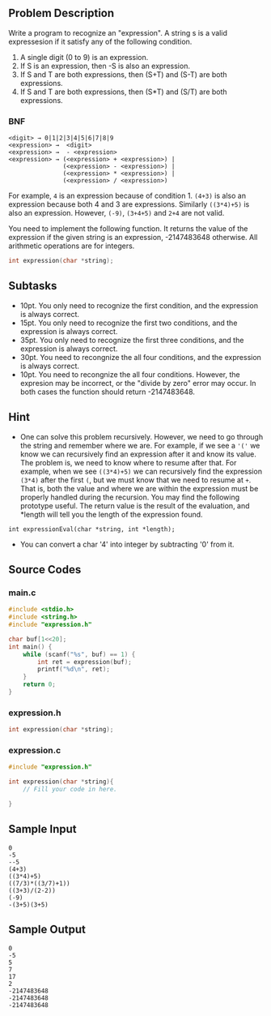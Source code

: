 ## Problem Description ##
Write a program to recognize an "expression". A string s is a valid expressesion if it satisfy any of the following condition.

1. A single digit (0 to 9) is an expression.
2. If S is an expression, then -S is also an expression. 
3. If S and T are both expressions, then (S+T) and (S-T) are both expressions.
4. If S and T are both expressions, then (S*T) and (S/T) are both expressions.

### BNF ###
```
<digit> → 0|1|2|3|4|5|6|7|8|9
<expression> →  <digit>
<expression> →  - <expression>
<expression> → (<expression> + <expression>) | 
               (<expression> - <expression>) |
               (<expression> * <expression>) |
               (<expression> / <expression>)
```

For example, `4` is an expression because of condition 1. `(4+3)` is also an expression because both 4 and 3 are expressions. Similarly `((3*4)+5)` is also an expression. However, `(-9)`, `(3+4+5)` and `2+4` are not valid.

You need to implement the following function. It returns the value of the expression if the given string is an expression, -2147483648 otherwise. All arithmetic operations are for integers.
```c
int expression(char *string);
```

## Subtasks ##
* 10pt. You only need to recognize the first condition, and the expression is always correct.
* 15pt. You only need to recognize the first two conditions, and the expression is always correct.
* 35pt. You only need to recognize the first three conditions, and the expression is always correct.
* 30pt. You need to recongnize the all four conditions, and the expression is always correct.
* 10pt. You need to recongnize the all four conditions. However, the expresion may be incorrect, or the "divide by zero" error may occur. In both cases the function should return -2147483648.

## Hint ##
* One can solve this problem recursively. However, we need to go through the string and remember where we are. For example, if we see a `'('` we know we can recursively find an expression after it and know its value. The problem is, we need to know where to resume after that. For example, when we see `((3*4)+5)` we can recursively find the expression `(3*4)` after the first `(`, but we must know that we need to resume at `+`. That is, both the value and where we are within the expression must be properly handled during the recursion. You may find the following prototype useful. The return value is the result of the evaluation, and *length will tell you the length of the expression found.
```
int expressionEval(char *string, int *length);
```
* You can convert a char '4' into integer by subtracting '0' from it.

## Source Codes ##
### main.c ###
```c
#include <stdio.h>
#include <string.h>
#include "expression.h"

char buf[1<<20];
int main() {
	while (scanf("%s", buf) == 1) {
		int ret = expression(buf);
		printf("%d\n", ret);
	}
	return 0;
}
```

### expression.h ###
```c
int expression(char *string);
```

### expression.c ###
```c
#include "expression.h"

int expression(char *string){
	// Fill your code in here.

}
```

## Sample Input ## 
```
0
-5
--5
(4+3)
((3*4)+5)
((7/3)*((3/7)+1))
((3+3)/(2-2))
(-9)
-(3+5)(3+5)
```

## Sample Output ##
```
0
-5
5
7
17
2
-2147483648
-2147483648
-2147483648
```
